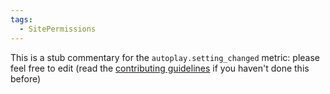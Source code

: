 ```yaml
---
tags:
  - SitePermissions
---
```


This is a stub commentary for the `autoplay.setting_changed` metric: please feel free to edit (read the
[contributing guidelines](https://github.com/mozilla/glean-annotations/blob/main/CONTRIBUTING.md)
if you haven't done this before)
